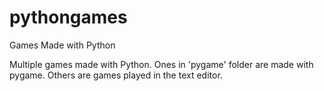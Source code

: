 # pythongames
Games Made with Python

Multiple games made with Python. Ones in 'pygame' folder are made with pygame. Others are games played in the text editor.
